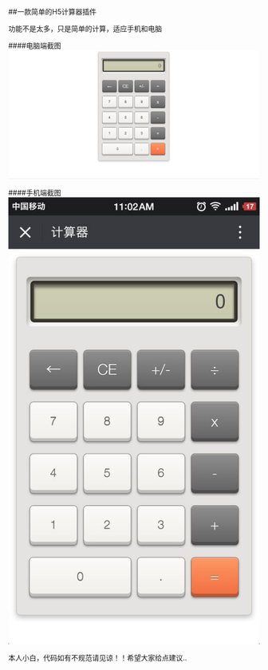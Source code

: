 ##一款简单的H5计算器插件 

功能不是太多，只是简单的计算，适应手机和电脑  

####电脑端截图
![计算器电脑端](./c1.png)  

####手机端截图
![计算器手机端](./c2.jpg)  

本人小白，代码如有不规范请见谅！！希望大家给点建议..